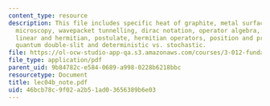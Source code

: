 ```yaml
---
content_type: resource
description: This file includes specific heat of graphite, metal surfaces, tunnelling
  microscopy, wavepacket tunnelling, dirac notation, operator algebra, commutators,
  linear and hermitian, postulate, hermitian operators, position and probability,
  quantum double-slit and deterministic vs. stochastic.
file: https://ol-ocw-studio-app-qa.s3.amazonaws.com/courses/3-012-fundamentals-of-materials-science-fall-2005/46bcb78c9f02a2b51ad03656389b6e03_lec04b_note.pdf
file_type: application/pdf
parent_uid: 9b84782c-e584-0689-a998-0228b6218bbc
resourcetype: Document
title: lec04b_note.pdf
uid: 46bcb78c-9f02-a2b5-1ad0-3656389b6e03
---
```

